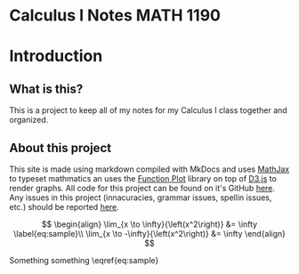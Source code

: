 <script src="js/index.js">
</script>

# Calculus I Notes <span class="subtitle">MATH 1190</span>

# Introduction

## What is this?

This is a project to keep all of my notes for my Calculus I class together and organized.

## About this project

This site is made using markdown compiled with MkDocs and uses [MathJax](https://www.mathjax.org/) to typeset mathmatics an uses the [Function Plot](https://mauriciopoppe.github.io/function-plot/) library on top of [D3.js](https://d3js.org/) to render graphs. All code for this project can be found on it's GitHub [here](https://github.com/Cobbleopolis/Calculus-Notes). Any issues in this project (innacuracies, grammar issues, spellin issues, etc.) should be reported [here](https://github.com/Cobbleopolis/Calculus-Notes/issues).

$$
\begin{align}
    \lim_{x \to \infty}{\left(x^2\right)} &= \infty \label{eq:sample}\\
    \lim_{x \to -\infty}{\left(x^2\right)} &= \infty
\end{align}
$$

Something something \eqref{eq:sample}

<div id="graphTest"></div>

